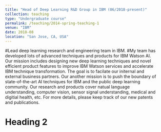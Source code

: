 ```yaml
---
title: "Head of Deep Learning R&D Group in IBM (06/2018-present)"
collection: teaching
type: "Undergraduate course"
permalink: /teaching/2014-spring-teaching-1
venue: "IBM"
date: 2018-08
location: "San Jose, CA, USA"
---
```


#Lead deep learning research and engineering team in IBM.
#My team has developed lots of advanced techniques and products for IBM Watson AI. Our mission includes designing new deep learning techniques and novel efficient product features to improve IBM Watson services and accelerate IBM technique transformation. The goal is to facilate our initernal and external business partners. Our another mission is to push the boundary of state-of-the-art AI techniques for IBM and the public deep learning community. Our research and products cover natual language understanding, computer vision, sensor signal understanding, medical and digitial health, etc. For more details, please keep track of our new patents and publications.



Heading 2
======

